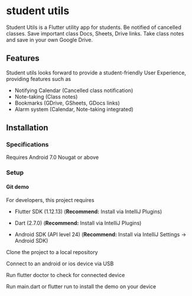 # student utils

Student Utils is a Flutter utility app for students. 
Be notified of cancelled classes. 
Save important class Docs, Sheets, Drive links.
Take class notes and save in your own Google Drive.

## Features

Student utils looks forward to provide a student-friendly User Experience, 
providing features such as 

* Notifying Calendar (Cancelled class notification)
* Note-taking (Class notes)
* Bookmarks (GDrive, GSheets, GDocs links)
* Alarm system (Calendar, Note-taking integrated)

## Installation

### Specifications

Requires Android 7.0 Nougat or above

### Setup

#### Git demo

For developers, this project requires

* Flutter SDK (1.12.13) (**Recommend:** Install via IntelliJ Plugins)

* Dart (2.7.0) (**Recommend:** Install via IntelliJ Plugins)

* Android SDK (API level 24) (**Recommend:** Install via IntelliJ Settings -> Android SDK)

Clone the project to a local repository

Connect to an android or ios device via USB

Run flutter doctor to check for connected device

Run main.dart or flutter run to install the demo on your device
